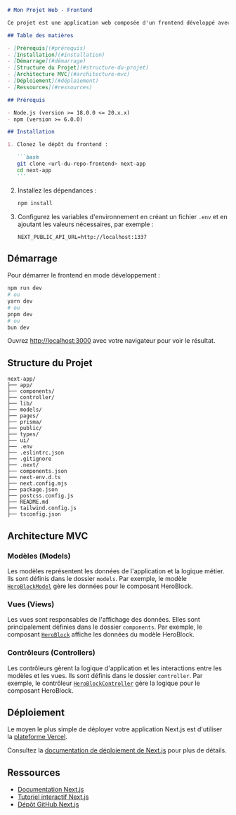````markdown
# Mon Projet Web - Frontend

Ce projet est une application web composée d'un frontend développé avec Next.js, suivant l'architecture MVC (Model-View-Controller).

## Table des matières

- [Prérequis](#prérequis)
- [Installation](#installation)
- [Démarrage](#démarrage)
- [Structure du Projet](#structure-du-projet)
- [Architecture MVC](#architecture-mvc)
- [Déploiement](#déploiement)
- [Ressources](#ressources)

## Prérequis

- Node.js (version >= 18.0.0 <= 20.x.x)
- npm (version >= 6.0.0)

## Installation

1. Clonez le dépôt du frontend :

   ```bash
   git clone <url-du-repo-frontend> next-app
   cd next-app
   ```
````

2. Installez les dépendances :

   ```bash
   npm install
   ```

3. Configurez les variables d'environnement en créant un fichier `.env` et en ajoutant les valeurs nécessaires, par exemple :

   ```env
   NEXT_PUBLIC_API_URL=http://localhost:1337
   ```

## Démarrage

Pour démarrer le frontend en mode développement :

```bash
npm run dev
# ou
yarn dev
# ou
pnpm dev
# ou
bun dev
```

Ouvrez [http://localhost:3000](http://localhost:3000) avec votre navigateur pour voir le résultat.

## Structure du Projet

```
next-app/
├── app/
├── components/
├── controller/
├── lib/
├── models/
├── pages/
├── prisma/
├── public/
├── types/
├── ui/
├── .env
├── .eslintrc.json
├── .gitignore
├── .next/
├── components.json
├── next-env.d.ts
├── next.config.mjs
├── package.json
├── postcss.config.js
├── README.md
├── tailwind.config.js
├── tsconfig.json
```

## Architecture MVC

### Modèles (Models)

Les modèles représentent les données de l'application et la logique métier. Ils sont définis dans le dossier `models`. Par exemple, le modèle [`HeroBlockModel`](command:_github.copilot.openSymbolInFile?%5B%7B%22scheme%22%3A%22file%22%2C%22authority%22%3A%22%22%2C%22path%22%3A%22%2FUsers%2Fgabriellebaquie%2FMSPR-nation-sound%2Fnext-app%2Fmodels%2FHeroBlockModel.ts%22%2C%22query%22%3A%22%22%2C%22fragment%22%3A%22%22%7D%2C%22HeroBlockModel%22%5D "/Users/gabriellebaquie/MSPR-nation-sound/next-app/models/HeroBlockModel.ts") gère les données pour le composant HeroBlock.

### Vues (Views)

Les vues sont responsables de l'affichage des données. Elles sont principalement définies dans le dossier `components`. Par exemple, le composant [`HeroBlock`](command:_github.copilot.openSymbolInFile?%5B%7B%22scheme%22%3A%22file%22%2C%22authority%22%3A%22%22%2C%22path%22%3A%22%2FUsers%2Fgabriellebaquie%2FMSPR-nation-sound%2Fnext-app%2Fcomponents%2FHeroBlock.tsx%22%2C%22query%22%3A%22%22%2C%22fragment%22%3A%22%22%7D%2C%22HeroBlock%22%5D "/Users/gabriellebaquie/MSPR-nation-sound/next-app/components/HeroBlock.tsx") affiche les données du modèle HeroBlock.

### Contrôleurs (Controllers)

Les contrôleurs gèrent la logique d'application et les interactions entre les modèles et les vues. Ils sont définis dans le dossier `controller`. Par exemple, le contrôleur [`HeroBlockController`](command:_github.copilot.openSymbolInFile?%5B%7B%22scheme%22%3A%22file%22%2C%22authority%22%3A%22%22%2C%22path%22%3A%22%2FUsers%2Fgabriellebaquie%2FMSPR-nation-sound%2Fnext-app%2Fcontroller%2FHeroBlockController.ts%22%2C%22query%22%3A%22%22%2C%22fragment%22%3A%22%22%7D%2C%22HeroBlockController%22%5D "/Users/gabriellebaquie/MSPR-nation-sound/next-app/controller/HeroBlockController.ts") gère la logique pour le composant HeroBlock.

## Déploiement

Le moyen le plus simple de déployer votre application Next.js est d'utiliser la [plateforme Vercel](https://vercel.com/new?utm_medium=default-template&filter=next.js&utm_source=create-next-app&utm_campaign=create-next-app-readme).

Consultez la [documentation de déploiement de Next.js](https://nextjs.org/docs/deployment) pour plus de détails.

## Ressources

- [Documentation Next.js](https://nextjs.org/docs)
- [Tutoriel interactif Next.js](https://nextjs.org/learn)
- [Dépôt GitHub Next.js](https://github.com/vercel/next.js)

```

```

